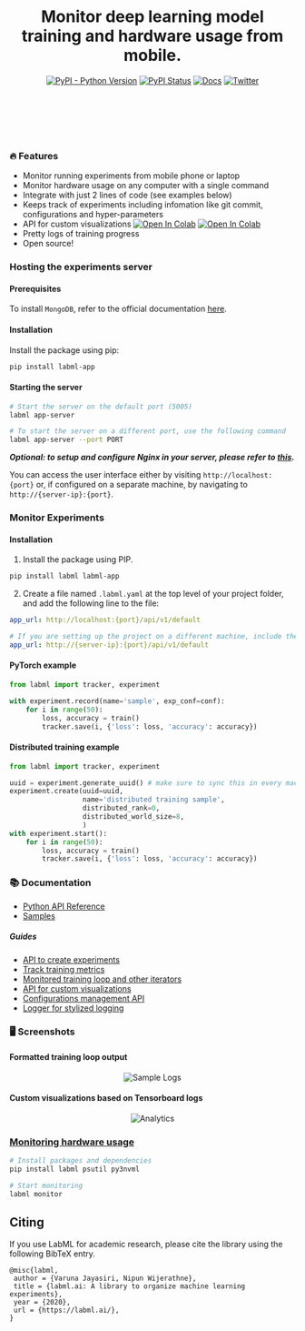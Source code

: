 <div align="center" style="margin-bottom: 100px;">

<h1>Monitor deep learning model training and hardware usage from mobile.</h1>

[![PyPI - Python Version](https://badge.fury.io/py/labml.svg)](https://badge.fury.io/py/labml)
[![PyPI Status](https://pepy.tech/badge/labml)](https://pepy.tech/project/labml)
[![Docs](https://img.shields.io/badge/labml-docs-blue)](https://docs.labml.ai/)
[![Twitter](https://img.shields.io/twitter/follow/labmlai?style=social)](https://twitter.com/labmlai?ref_src=twsrc%5Etfw)

<img src="https://github.com/labmlai/labml/blob/master/images/cover-dark.png" alt=""/>
</div>

### 🔥 Features

* Monitor running experiments from mobile phone or laptop
* Monitor hardware usage on any computer
  with a single command
* Integrate with just 2 lines of code (see examples below)
* Keeps track of experiments including infomation like git commit, configurations and hyper-parameters
* API for custom visualizations
  [![Open In Colab](https://colab.research.google.com/assets/colab-badge.svg)](https://colab.research.google.com/github/labmlai/labml/blob/master/samples/stocks/analysis.ipynb)
  [![Open In Colab](https://colab.research.google.com/assets/colab-badge.svg)](https://colab.research.google.com/github/vpj/poker/blob/master/kuhn_cfr/kuhn_cfr.ipynb)
* Pretty logs of training progress
* Open source!

### Hosting the experiments server

#### Prerequisites

To install `MongoDB`, refer to the official
   documentation [here](https://www.mongodb.com/docs/manual/tutorial/install-mongodb-on-ubuntu/).

#### Installation

Install the package using pip:

```bash
pip install labml-app
```

#### Starting the server

```sh
# Start the server on the default port (5005)
labml app-server

# To start the server on a different port, use the following command
labml app-server --port PORT
```

***Optional: to setup and configure Nginx in your server, please refer
to [this](https://github.com/labmlai/labml/blob/master/guides/server-setup.md).***

You can access the user interface either by visiting `http://localhost:{port}` or, if configured on a separate machine,
by navigating to `http://{server-ip}:{port}`.

### Monitor Experiments

#### Installation

1. Install the package using PIP.

```bash
pip install labml labml-app
```

2. Create a file named `.labml.yaml` at the top level of your project folder, and add the following line to the file:

```yaml
app_url: http://localhost:{port}/api/v1/default

# If you are setting up the project on a different machine, include the following line instead,
app_url: http://{server-ip}:{port}/api/v1/default
```

#### PyTorch example

```python
from labml import tracker, experiment

with experiment.record(name='sample', exp_conf=conf):
    for i in range(50):
        loss, accuracy = train()
        tracker.save(i, {'loss': loss, 'accuracy': accuracy})
```

#### Distributed training example

```python
from labml import tracker, experiment

uuid = experiment.generate_uuid() # make sure to sync this in every machine
experiment.create(uuid=uuid,
                  name='distributed training sample',
                  distributed_rank=0,
                  distributed_world_size=8,
                  )
with experiment.start():
    for i in range(50):
        loss, accuracy = train()
        tracker.save(i, {'loss': loss, 'accuracy': accuracy})
```

### 📚 Documentation

* [Python API Reference](https://docs.labml.ai)
* [Samples](https://github.com/labmlai/labml/tree/master/samples)

##### Guides

* [API to create experiments](https://colab.research.google.com/github/labmlai/labml/blob/master/guides/experiment.ipynb)
* [Track training metrics](https://colab.research.google.com/github/labmlai/labml/blob/master/guides/tracker.ipynb)
* [Monitored training loop and other iterators](https://colab.research.google.com/github/labmlai/labml/blob/master/guides/monitor.ipynb)
* [API for custom visualizations](https://colab.research.google.com/github/labmlai/labml/blob/master/guides/analytics.ipynb)
* [Configurations management API](https://colab.research.google.com/github/labmlai/labml/blob/master/guides/configs.ipynb)
* [Logger for stylized logging](https://colab.research.google.com/github/labmlai/labml/blob/master/guides/logger.ipynb)

### 🖥 Screenshots

#### Formatted training loop output

<div align="center">
    <img src="https://raw.githubusercontent.com/vpj/lab/master/images/logger_sample.png" alt="Sample Logs"/>
</div>

#### Custom visualizations based on Tensorboard logs

<div align="center">
    <img src="https://raw.githubusercontent.com/vpj/lab/master/images/analytics.png" alt="Analytics"/>
</div>

[//]: # (## Tools)

[//]: # ()
[//]: # (### [Training models on cloud]&#40;https://github.com/labmlai/labml/tree/master/remote&#41;)

[//]: # ()
[//]: # (```bash)

[//]: # (# Install the package)

[//]: # (pip install labml_remote)

[//]: # ()
[//]: # (# Initialize the project)

[//]: # (labml_remote init)

[//]: # ()
[//]: # (# Add cloud server&#40;s&#41; to .remote/configs.yaml)

[//]: # ()
[//]: # (# Prepare the remote server&#40;s&#41;)

[//]: # (labml_remote prepare)

[//]: # ()
[//]: # (# Start a PyTorch distributed training job)

[//]: # (labml_remote helper-torch-launch --cmd 'train.py' --nproc-per-node 2 --env GLOO_SOCKET_IFNAME enp1s0)

[//]: # (```)

### [Monitoring hardware usage](https://github.com/labmlai/labml/blob/master/guides/hardware_monitoring.md)

```sh
# Install packages and dependencies
pip install labml psutil py3nvml

# Start monitoring
labml monitor
```

[//]: # (## Other Guides)

[//]: # ()
[//]: # (#### [Setting up a local Ubuntu workstation for deep learning]&#40;https://github.com/labmlai/labml/blob/master/guides/local-ubuntu.md&#41;)

[//]: # ()
[//]: # (#### [Setting up a cloud computer for deep learning]&#40;https://github.com/labmlai/labml/blob/master/guides/remote-python.md&#41;)

## Citing

If you use LabML for academic research, please cite the library using the following BibTeX entry.

```bibtext
@misc{labml,
 author = {Varuna Jayasiri, Nipun Wijerathne},
 title = {labml.ai: A library to organize machine learning experiments},
 year = {2020},
 url = {https://labml.ai/},
}
```
